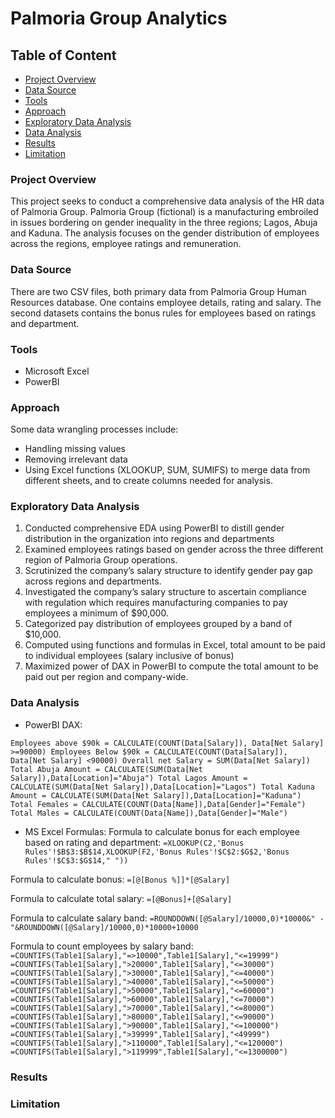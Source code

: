 # Palmoria Group Analytics
## Table of Content
- [Project Overview](#project-overview)
- [Data Source](#data-source)
- [Tools](#tools)
- [Approach](#approach)
- [Exploratory Data Analysis](#exploratory-data-analysis)
- [Data Analysis](#data-analysis)
- [Results](results)
- [Limitation](#limitation)

### Project Overview
This project seeks to conduct a comprehensive data analysis of the HR data of Palmoria Group. 
Palmoria Group (fictional) is a manufacturing embroiled in issues bordering on gender inequality in the three regions; Lagos, Abuja and Kaduna.
The analysis focuses on the gender distribution of employees across the regions, employee ratings and remuneration.

### Data Source
There are two CSV files, both primary data from Palmoria Group Human Resources database. 
One contains employee details, rating and salary. 
The second datasets contains the bonus rules for employees based on ratings and department.

### Tools
- Microsoft Excel
- PowerBI

### Approach
Some data wrangling processes include:
- Handling missing values
- Removing irrelevant data
- Using Excel functions (XLOOKUP, SUM, SUMIFS) to merge data from different sheets, and to create columns needed for analysis.

### Exploratory Data Analysis
1. Conducted comprehensive EDA using PowerBI to distill gender distribution in the organization into regions and departments
2. Examined employees ratings based on gender across the three different region of Palmoria Group operations.
3. Scrutinized the company’s salary structure to identify gender pay gap across regions and departments.
4. Investigated the company’s salary structure to ascertain compliance with regulation which requires manufacturing companies to pay employees a minimum of $90,000.
5. Categorized pay distribution of employees grouped by a band of $10,000.
6. Computed using functions and formulas in Excel, total amount to be paid to individual employees (salary inclusive of bonus)
7. Maximized power of DAX in PowerBI to compute the total amount to be paid out per region and company-wide.

### Data Analysis
- PowerBI DAX:

`Employees above $90k = CALCULATE(COUNT(Data[Salary]), Data[Net Salary] >=90000)
Employees Below $90k = CALCULATE(COUNT(Data[Salary]), Data[Net Salary] <90000)
Overall net Salary = SUM(Data[Net Salary])
Total Abuja Amount = CALCULATE(SUM(Data[Net Salary]),Data[Location]="Abuja")
Total Lagos Amount = CALCULATE(SUM(Data[Net Salary]),Data[Location]="Lagos")
Total Kaduna Amount = CALCULATE(SUM(Data[Net Salary]),Data[Location]="Kaduna")
Total Females = CALCULATE(COUNT(Data[Name]),Data[Gender]="Female")
Total Males = CALCULATE(COUNT(Data[Name]),Data[Gender]="Male")`

- MS Excel Formulas:
Formula to calculate bonus for each employee based on rating and department:
`=XLOOKUP(C2,'Bonus Rules'!$B$3:$B$14,XLOOKUP(F2,'Bonus Rules'!$C$2:$G$2,'Bonus Rules'!$C$3:$G$14," "))`

Formula to calculate  bonus:
`=[@[Bonus %]]*[@Salary]`

Formula to calculate total salary:
`=[@Bonus]+[@Salary]`

Formula to calculate salary band:
`=ROUNDDOWN([@Salary]/10000,0)*10000&" - "&ROUNDDOWN([@Salary]/10000,0)*10000+10000`

Formula to count employees by salary band:
`=COUNTIFS(Table1[Salary],"=>10000",Table1[Salary],"<=19999")
=COUNTIFS(Table1[Salary],">20000",Table1[Salary],"<=30000")
=COUNTIFS(Table1[Salary],">30000",Table1[Salary],"<=40000")
=COUNTIFS(Table1[Salary],">40000",Table1[Salary],"<=50000")
=COUNTIFS(Table1[Salary],">50000",Table1[Salary],"<=60000")
=COUNTIFS(Table1[Salary],">60000",Table1[Salary],"<=70000")
=COUNTIFS(Table1[Salary],">70000",Table1[Salary],"<=80000")
=COUNTIFS(Table1[Salary],">80000",Table1[Salary],"<=90000")
=COUNTIFS(Table1[Salary],">90000",Table1[Salary],"<=100000")
=COUNTIFS(Table1[Salary],">39999",Table1[Salary],"<49999")
=COUNTIFS(Table1[Salary],">110000",Table1[Salary],"<=120000")
=COUNTIFS(Table1[Salary],">119999",Table1[Salary],"<=1300000")`

### Results


### Limitation

